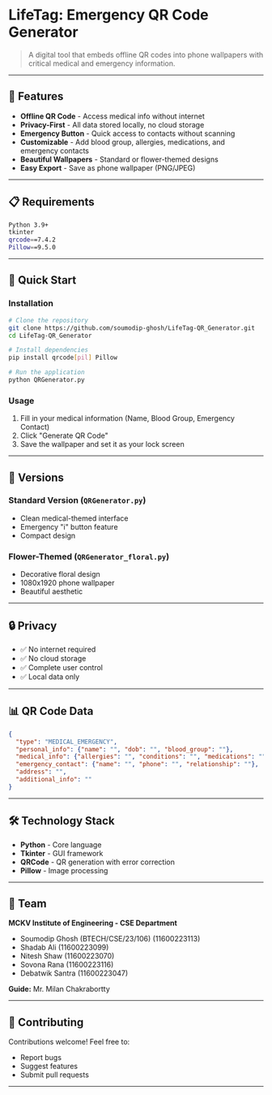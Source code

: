 # LifeTag: Emergency QR Code Generator

> A digital tool that embeds offline QR codes into phone wallpapers with critical medical and emergency information.

---

## 🌟 Features

- **Offline QR Code** - Access medical info without internet
- **Privacy-First** - All data stored locally, no cloud storage
- **Emergency Button** - Quick access to contacts without scanning
- **Customizable** - Add blood group, allergies, medications, and emergency contacts
- **Beautiful Wallpapers** - Standard or flower-themed designs
- **Easy Export** - Save as phone wallpaper (PNG/JPEG)

---

## 📋 Requirements

```bash
Python 3.9+
tkinter
qrcode==7.4.2
Pillow==9.5.0
```

---

## 🚀 Quick Start

### Installation
```bash
# Clone the repository
git clone https://github.com/soumodip-ghosh/LifeTag-QR_Generator.git
cd LifeTag-QR_Generator

# Install dependencies
pip install qrcode[pil] Pillow

# Run the application
python QRGenerator.py
```

### Usage
1. Fill in your medical information (Name, Blood Group, Emergency Contact)
2. Click "Generate QR Code"
3. Save the wallpaper and set it as your lock screen

---

## 📱 Versions

### Standard Version (`QRGenerator.py`)
- Clean medical-themed interface
- Emergency "i" button feature
- Compact design

### Flower-Themed (`QRGenerator_floral.py`)
- Decorative floral design
- 1080x1920 phone wallpaper
- Beautiful aesthetic

---

## 🔒 Privacy

- ✅ No internet required
- ✅ No cloud storage
- ✅ Complete user control
- ✅ Local data only

---

## 📊 QR Code Data

```json
{
  "type": "MEDICAL_EMERGENCY",
  "personal_info": {"name": "", "dob": "", "blood_group": ""},
  "medical_info": {"allergies": "", "conditions": "", "medications": ""},
  "emergency_contact": {"name": "", "phone": "", "relationship": ""},
  "address": "",
  "additional_info": ""
}
```

---

## 🛠️ Technology Stack

- **Python** - Core language
- **Tkinter** - GUI framework
- **QRCode** - QR generation with error correction
- **Pillow** - Image processing

---

## 👥 Team

**MCKV Institute of Engineering - CSE Department**

- Soumodip Ghosh (BTECH/CSE/23/106) (11600223113)
- Shadab Ali (11600223099)
- Nitesh Shaw (11600223070)
- Sovona Rana (11600223116)
- Debatwik Santra (11600223047)

**Guide:** Mr. Milan Chakrabortty

---

## 🤝 Contributing

Contributions welcome! Feel free to:
- Report bugs
- Suggest features
- Submit pull requests

---
